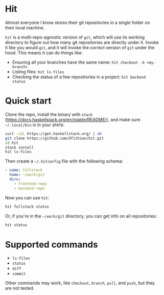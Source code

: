 # Hit

Almost everyone I know stores their git repositories in a single folder on their local machine.

`hit` is a multi-repo-agnostic version of `git`, which will use its working directory to figure out how many git
repositories are directly under it. Invoke it like you would `git`, and it will invoke the correct version of `git`
under the hood. This means it can do things like:

* Ensuring all your branches have the same name: `hit checkout -b <my-branch>`
* Listing files: `hit ls-files`
* Checking the status of a few repositories in a project: `hit backend status`

# Quick start

Clone the repo, install the binary with `stack` (https://docs.haskellstack.org/en/stable/README/), and make sure
`~/.local/bin` is in your `$PATH`.

```bash
curl -sSL https://get.haskellstack.org/ | sh
git clone https://github.com/dfithian/hit.git
cd hit
stack install
hit ls-files
```

Then create a `~/.hitconfig` file with the following schema:

```yaml
- name: fullstack
  home: ~/work/git
  dirs:
    - frontend-repo
    - backend-repo
```

Now you can use `hit`:

```bash
hit fullstack status
```

Or, if you're in the `~/work/git` directory, you can get info on all repositories:

```bash
hit status
```

# Supported commands

* `ls-files`
* `status`
* `diff`
* `commit`

Other commands may work, like `checkout`, `branch`, `pull`, and `push`, but they are not tested.
